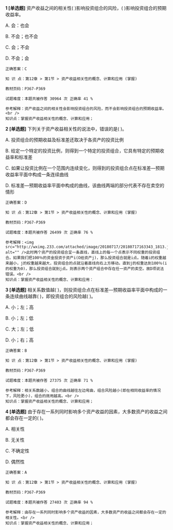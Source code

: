 **1 [单选题]** 资产收益之间的相关性( )影响投资组合的风险，( )影响投资组合的预期收益率。

A. 会：也会

B. 不会；也不会

C. 会；不会

D. 不会；会 

```
正确答案：C

知 识 点：第12章 > 第1节 > 资产收益相关性的概念、计算和应用 (掌握)

教材页码：P367-P369

试题难度：本题共被作答 30964 次 正确率 41 %

参考解释：资产收益之间的相关性会影响投资组合的风险，而不会影响投资组合的预期收益率。<br />
知识点：掌握资产收益相关性的概念、计算和应用；
```


**2 [单选题]** 下列关于资产收益相关性的说法中，错误的是( )。

A. 投资组合的预期收益及标准差还取决于各资产的投资比例

B. 给定一个特定的投资比例，则得到一个特定的投资组合，它具有特定的预期收益率和标准差

C. 如果让投资比例在一个范围内连续变化，则得到的投资组合点在标准差—预期收益率平面中构成一条连续曲线

D. 标准差—预期收益率平面中构成的曲线，该曲线两端的部分代表不存在卖空的情形 

```
正确答案：D

知 识 点：第12章 > 第1节 > 资产收益相关性的概念、计算和应用 (掌握)

教材页码：P367-P369

试题难度：本题共被作答 26499 次 正确率 76 %

参考解释：<img src="http://wximg.233.com/attached/image/20180717/20180717163343_1813.jpg" alt="" />此时两个资产的投资组合呈一条直线，直线上的每一个点表示不同权重的投资组合。如果我们把100％的资金投资于资产i(O给资产j)，那么投资组合就是i点。随着i的权重越来越小，j的权重越来越大，投资组合的点就沿着直线向右上方移动。直到j的权重达到100％(i的权重为0)，那么投资组合就到j点。则表示两个资产组合中存在任一资产的卖空。故D项说法错误。<br />
知识点：掌握资产收益相关性的概念、计算和应用：
```


**3 [单选题]** 相关系数值越( )，则投资组合点在标准差—预期收益率平面中构成的一条连续曲线越靠( )，即投资组合的风险越( )。

A. 小；左；高

B. 小；左；低

C. 大；左；低

D. 小；右；高 

```
正确答案：B

知 识 点：第12章 > 第1节 > 资产收益相关性的概念、计算和应用 (掌握)

教材页码：P367-P369

试题难度：本题共被作答 27375 次 正确率 71 %

参考解释：相关系数越小，组合的曲线越往左边弯曲，组合风险越小(即在相同收益率的情况下，风险更小)，组合的效用越高。<br />
知识点：掌握资产收益相关性的概念、计算和应用；
```


**4 [单选题]** 由于存在一系列同时影响多个资产收益的因素，大多数资产的收益之间都会存在一定的( )。

A. 相关性

B. 无关性

C. 不确定性

D. 偶然性 

```
正确答案：A

知 识 点：第12章 > 第1节 > 资产收益相关性的概念、计算和应用 (掌握)

教材页码：P367-P369

试题难度：本题共被作答 27403 次 正确率 94 %

参考解释：由存在一系列同时影响多个资产收益的因素，大多数资产的收益之间都会存在一定的相关性。<br />
知识点：掌握资产收益相关性的概念、计算和应用；
```

